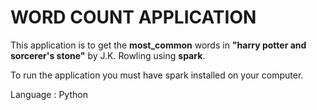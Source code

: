 # WORD COUNT APPLICATION 

This application is to get the **most_common** words in **"harry potter and sorcerer's stone"** by J.K. Rowling using **spark**.

To run the application you must have spark installed on your computer.

Language : Python
